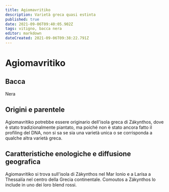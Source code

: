 ```yaml
---
title: Agiomavritiko
description: Varietà greca quasi estinta
published: true
date: 2021-09-06T09:40:05.902Z
tags: vitigno, bacca nera
editor: markdown
dateCreated: 2021-09-06T09:38:22.791Z
---
```


# Agiomavritiko

## Bacca
Nera

## Origini e parentele
Agiomavritiko potrebbe essere originario dell'isola greca di Zákynthos, dove è stato tradizionalmente piantato, ma poiché non è stato ancora fatto il profiling del DNA, non si sa se sia una varietà unica o se corrisponda a qualche altra varietà greca.



## Caratteristiche enologiche e diffusione geografica
Agiomavritiko si trova sull'isola di Zákynthos nel Mar Ionio e a Larísa a Thessalía nel centro della Grecia continentale. Comoutos a Zákynthos lo include in uno dei loro blend rossi.